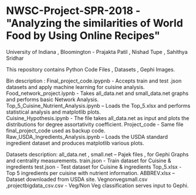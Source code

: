 # NWSC-Project-SPR-2018 - "Analyzing the similarities of World Food by Using Online Recipes"
University of Indiana , Bloomington - 
Prajakta Patil , Nishad Tupe , Sahithya Sridhar 

This repository contains Python Code Files , Datasets , Gephi Images. 

Bin description :
Final_project_code.ipypnb - Accepts train and test .json datasets and apply machine learning for cuisine analysis. 
Food_network_project.iypnb - Takes all_data.net and small_data.net graphs and performs basic Network Analysis.
Top_5_Cuisine_Nutrient_Analysis.ipynb – Loads the Top_5.xlsx and performs statistical analysis and matplotlib plots.  
Cuisine_Hypothesis.ipynb - The file takes all_data.net as input and plots the distributions for degree assortativity coefficient.
Project_code - Same file final_project_code used as backup code. 
Raw_USDA_Ingredients_Analysis.ipynb – Loads the USDA standard ingredient dataset and produces matplotlib various plots.

Datasets description:
all_data.net , small.net – Pajek files , for Gephi Graphs and centrality measurements.
train.json - Train dataset for Cuisine & ingredients 
test.json - Test dataset for Cuisine & ingredients
Top_5.xlsx - Top 5 ingredients per cuisine with nutrient information.
ABBREV.xlsx – Dataset downloaded from USDA site.
Vegnonvegsmall.csv ,projectbigdata_csv.csv - Veg/Non Veg classification serves input to Gephi.

